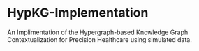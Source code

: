 # HypKG-Implementation
An Implimentation of the  Hypergraph-based Knowledge Graph Contextualization for Precision Healthcare using simulated data.

